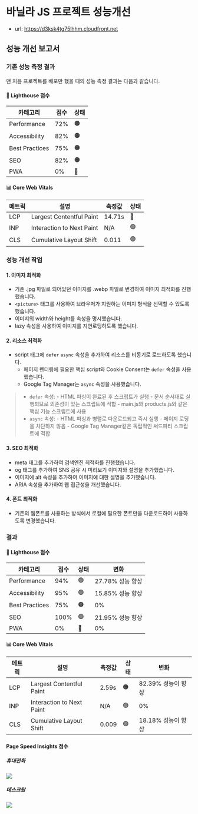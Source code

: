 # 바닐라 JS 프로젝트 성능개선

- url: https://d3ksk4tg75lhhm.cloudfront.net

## 성능 개선 보고서

### 기존 성능 측정 결과

맨 처음 프로젝트를 배포만 했을 때의 성능 측정 결과는 다음과 같습니다.

#### 🎯 Lighthouse 점수
| 카테고리 | 점수 | 상태 |
|----------|------|------|
| Performance | 72% | 🟠 |
| Accessibility | 82% | 🟠 |
| Best Practices | 75% | 🟠 |
| SEO | 82% | 🟠 |
| PWA | 0% | 🔴 |

#### 📊 Core Web Vitals
| 메트릭 | 설명 | 측정값 | 상태 |
|--------|------|--------|------|
| LCP | Largest Contentful Paint | 14.71s | 🔴 |
| INP | Interaction to Next Paint | N/A | 🟢 |
| CLS | Cumulative Layout Shift | 0.011 | 🟢 |

### 성능 개선 작업

#### 1. 이미지 최적화
- 기존 .jpg 파일로 되어있던 이미지를 .webp 파일로 변경하여 이미지 최적화를 진행했습니다.
- `<picture>` 태그를 사용하여 브라우저가 지원하는 이미지 형식을 선택할 수 있도록 했습니다.
- 이미지의 width와 height를 속성을 명시했습니다.
- lazy 속성을 사용하여 이미지를 지연로딩하도록 했습니다.

#### 2. 리소스 최적화


- script 태그에 `defer` `async` 속성을 추가하여 리소스를 비동기로 로드하도록 했습니다.
   - 페이지 렌더링에 필요한 핵심 script와 Cookie Consent는 `defer` 속성을 사용했습니다.
   - Google Tag Manager는 `async` 속성을 사용했습니다.
 
> - `defer` 속성:
    - HTML 파싱이 완료된 후 스크립트가 실행
    - 문서 순서대로 실행되므로 의존성이 있는 스크립트에 적합
    - main.js와 products.js와 같은 핵심 기능 스크립트에 사용
> - `async` 속성:
    - HTML 파싱과 병렬로 다운로드되고 즉시 실행
    - 페이지 로딩을 차단하지 않음
    - Google Tag Manager같은 독립적인 써드파티 스크립트에 적합

#### 3. SEO 최적화

- meta 태그를 추가하여 검색엔진 최적화를 진행했습니다.
- og 태그를 추가하여 SNS 공유 시 미리보기 이미지와 설명을 추가했습니다.
- 이미지에 alt 속성을 추가하여 이미지에 대한 설명을 추가했습니다.
- ARIA 속성을 추가하여 웹 접근성을 개선했습니다.

#### 4. 폰트 최적화

- 기존의 웹폰트를 사용하는 방식에서 로컬에 필요한 폰트만을 다운로드하여 사용하도록 변경했습니다.


### 결과

#### 🎯 Lighthouse 점수
| 카테고리 | 점수 | 상태 | 변화           |
|----------|------|------|--------------|
| Performance | 94% | 🟢 | 27.78% 성능 향상 |
| Accessibility | 95% | 🟢 | 15.85% 성능 향상 |
| Best Practices | 75% | 🟠 | 0%           |
| SEO | 100% | 🟢 | 21.95% 성능 향상 |
| PWA | 0% | 🔴 | 0%           |

#### 📊 Core Web Vitals
| 메트릭 | 설명 | 측정값 | 상태 | 변화 |
|--------|------|--------|------|------|
| LCP | Largest Contentful Paint | 2.59s | 🟠 | 82.39% 성능이 향상|
| INP | Interaction to Next Paint | N/A | 🟢 | 0% |
| CLS | Cumulative Layout Shift | 0.009 | 🟢 | 18.18% 성능이 향상|

#### Page Speed Insights 점수

##### 휴대전화

![](https://i.imgur.com/XzAEOKG.png)

##### 데스크탑

![](https://i.imgur.com/u7Ca6vR.png)
